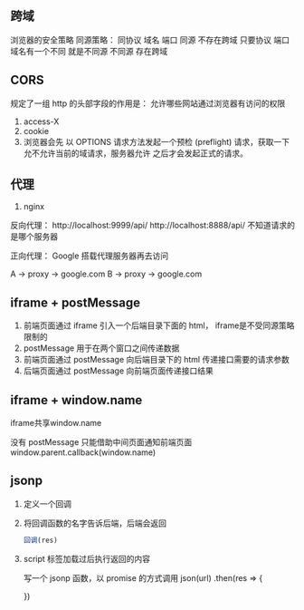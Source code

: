 ## 跨域
浏览器的安全策略
同源策略：
同协议 域名 端口   同源  不存在跨域
只要协议 端口 域名有一个不同 就是不同源
不同源  存在跨域

## CORS
规定了一组 http 的头部字段的作用是：
允许哪些网站通过浏览器有访问的权限
1. access-X
2. cookie
3. 浏览器会先 以 OPTIONS 请求方法发起一个预检 (preflight) 请求，获取一下允不允许当前的域请求，服务器允许
    之后才会发起正式的请求。

## 代理
1. nginx

反向代理：
http://localhost:9999/api/
http://localhost:8888/api/
不知道请求的是哪个服务器

正向代理：
Google
搭载代理服务器再去访问

A -> proxy -> google.com
B -> proxy -> google.com

## iframe + postMessage
1. 前端页面通过 iframe 引入一个后端目录下面的 html，
   iframe是不受同源策略限制的
2. postMessage 用于在两个窗口之间传递数据
3. 前端页面通过 postMessage 向后端目录下的 html 传递接口需要的请求参数
4. 后端页面通过 postMessage 向前端页面传递接口结果

## iframe + window.name
iframe共享window.name

没有 postMessage 只能借助中间页面通知前端页面 
window.parent.callback(window.name)

## jsonp
1. 定义一个回调
2. 将回调函数的名字告诉后端，后端会返回
      ```js
      回调(res)
      ```
3. script 标签加载过后执行返回的内容

    写一个 jsonp 函数，以 promise 的方式调用
    json(url)
    .then(res => {

    })